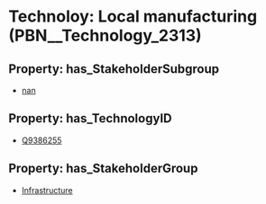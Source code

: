 # Technoloy: __Local manufacturing__ (PBN__Technology_2313)

## Property: has_StakeholderSubgroup

* [nan](PBN__TechSubgroup_7)

## Property: has_TechnologyID

* [Q9386255](Q9386255)

## Property: has_StakeholderGroup

* [Infrastructure](PBN__TechGroup_4)

